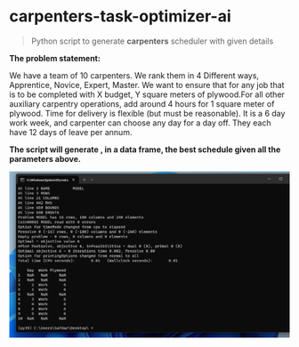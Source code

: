 # carpenters-task-optimizer-ai
> Python script to generate **carpenters** scheduler with given details

**The problem statement:**

We have a team of 10 carpenters. We rank them in 4 Different ways, Apprentice, Novice, Expert, Master.
We want to ensure that for any job that is to be completed with X budget, Y square meters of plywood.For all other auxiliary carpentry operations, add around 4 hours for 1 square meter of plywood. Time for delivery is flexible (but must be reasonable).
It is a 6 day work week, and carpenter can choose any day for a day off. They each have 12 days of leave per annum.


**The script will generate , in a data frame, the best schedule given all the parameters above.**

![result](https://raw.githubusercontent.com/msafdarkhan/carpenters-task-optimizer-ai/main/Screenshot%20(243).png)
